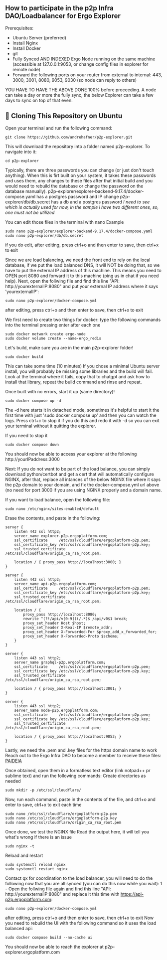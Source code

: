 ## How to participate in the p2p Infra DAO/Loadbalancer for Ergo Explorer

Prerequisites:
- Ubuntu Server (preferred)
- Install Nginx
- Install Docker
- git
- Fully Synced AND INDEXED Ergo Node running on the same machine (accessible at 127.0.0.1:9053, or change config files in explorer for remote node)
- Forward the following ports on your router from external to internal: 443, 3000, 3001, 8080, 9053, 9030 (so node can reply to others)  
  
YOU HAVE TO HAVE THE ABOVE DONE 100% before proceeding. A node can take a day or more the fully sync, the below Explorer can take a few days to sync on top of that even.

## 🐧 Cloning This Repository on Ubuntu

Open your terminal and run the following command:

```
git clone https://github.com/andrehafner/p2p-explorer.git
```
This will download the repository into a folder named p2p-explorer. To navigate into it:
```
cd p2p-explorer
```
Typically, there are three passwords you can change (or just don't touch anything). When this is firt built on your system, it takes these passwords and uses them, any changes to these files after that initial build and you would need to rebuild the database or change the password on the database manually).
p2p-explorer/explorer-backend-9.17.4/docker-compose.yaml has a postgres password and IP change
p2p-explorer/db/db.secret has a db and a postgres password
*I need to see which is actually used for now, in the sample i have two different ones, so, one must not be utilized*

You can edit those files in the terminal with nano
Example
```
sudo nano p2p-explorer/explorer-backend-9.17.4/docker-compose.yaml
sudo nano p2p-explorer/db/db.secret
```
if you do edit, after editing, press ctrl+o and then enter to save, then ctrl+x to exit

Since we are load balancing, we need the front end to rely on the local database, if we put the load balanced DNS, it will NOT be doing that, so we have to put the external IP address of this machine. This means you need to OPEN port 8080 and forward it to this machine (ping us in chat if you need help).
Next, open the follwing file and find this line "API: http://yourexternalIP:8080" and put your external IP address where it says 'yourexternalIP': 
```
sudo nano p2p-explorer/docker-compose.yml
```
after editing, press ctrl+o and then enter to save, then ctrl+x to exit

We first need to create two things for docker:
type the following commands into the terminal pressing enter after each one
```
sudo docker network create ergo-node
sudo docker volume create --name-ergo_redis
```

Let's build, make sure you are in the main p2p-explorer folder!
```
sudo docker build
```
This can take some time (10 minutes)
If you chose a minimal Ubuntu server install, you will probably be missing some libraries and the build will fail. Look at the terminal where it fails, copy that to chatgpt and ask how to install that library, repeat the build command and rinse and repeat. 

Once built with no errors, start it up (same directory)!
```
sudo docker compose up -d
```
The -d here starts it in detached mode, sometimes it's helpful to start it the first time with just 'sudo docker compose up' and then you can watch the logs. Press ctrl+c to stop it if you do this and redo it with -d so you can exit your terminal without it quitting the explorer.

If you need to stop it
```
sudo docker compose down
```

You should now be able to access your explorer at the following http://yourIPaddress:3000

Next:
If you do not want to be part of the load balance, you can simply download python/certbot and get a cert that will automatically configure NGINX, after that, replace all intances of the below NGINX file where it says the p2p domain to your domain, and fix the docker-compose.yml url above (no need for port 3000 if you are using NGINX properly and a domain name.

If you want to load balance, open the following file:
```
sudo nano /etc/nginx/sites-enabled/default
```
Erase the contents, and paste in the following:
```
server {
    listen 443 ssl http2;
    server_name explorer-p2p.ergoplatform.com;
    ssl_certificate     /etc/ssl/cloudflare/ergoplatform-p2p.pem;
    ssl_certificate_key /etc/ssl/cloudflare/ergoplatform-p2p.key;
    ssl_trusted_certificate /etc/ssl/cloudflare/origin_ca_rsa_root.pem;

    location / { proxy_pass http://localhost:3000; }
}

server {
    listen 443 ssl http2;
    server_name api-p2p.ergoplatform.com;
    ssl_certificate     /etc/ssl/cloudflare/ergoplatform-p2p.pem;
    ssl_certificate_key /etc/ssl/cloudflare/ergoplatform-p2p.key;
    ssl_trusted_certificate /etc/ssl/cloudflare/origin_ca_rsa_root.pem;

    location / {
        proxy_pass http://localhost:8080;
        rewrite ^(?!/api/v[0-9])(/.*)$ /api/v0$1 break;
        proxy_set_header Host $host;
        proxy_set_header X-Real-IP $remote_addr;
        proxy_set_header X-Forwarded-For $proxy_add_x_forwarded_for;
        proxy_set_header X-Forwarded-Proto $scheme;
    }
}

server {
    listen 443 ssl http2;
    server_name graphql-p2p.ergoplatform.com;
    ssl_certificate     /etc/ssl/cloudflare/ergoplatform-p2p.pem;
    ssl_certificate_key /etc/ssl/cloudflare/ergoplatform-p2p.key;
    ssl_trusted_certificate /etc/ssl/cloudflare/origin_ca_rsa_root.pem;

    location / { proxy_pass http://localhost:3001; }
}

server {
    listen 443 ssl http2;
    server_name node-p2p.ergoplatform.com;
    ssl_certificate     /etc/ssl/cloudflare/ergoplatform-p2p.pem;
    ssl_certificate_key /etc/ssl/cloudflare/ergoplatform-p2p.key;
    ssl_trusted_certificate /etc/ssl/cloudflare/origin_ca_rsa_root.pem;

    location / { proxy_pass http://localhost:9053; }
}
```
Lastly, we need the .pem and .key files for the https domain name to work
Reach out to the Ergo Infra DAO to become a member to receive these files: [PAIDEIA](https://app.paideia.im/ergoinfradao)

Once obtained, open them in a formatless text editor (link notpad++ pr sublime text) and run the following commands:
Create directories as needed
```
sudo mkdir -p /etc/ssl/cloudflare/
```
Now, run each command, paste in the contents of the file, and ctrl+o and enter to save, ctrl+x to exit each time
```
sudo nano /etc/ssl/cloudflare/ergoplatform-p2p.pem
sudo nano /etc/ssl/cloudflare/ergoplatform-p2p.key
sudo nano /etc/ssl/cloudflare/origin_ca_rsa_root.pem
```
Once done, we test the NGINX file 
Read the output here, it will tell you what's wrong if there is an issue
```
sudo nginx -t
```
Reload and restart
```
sudo systemctl reload nginx
sudo systemctl restart nginx
```

Contact qx for coordination to the load balancer, you will need to do the following now that you are all synced (you can do this now while you wait): 
1 - Open the follwing file again and find this line "API: http://yourexternalIP:8080" and replace it this time with https://api-p2p.ergoplatform.com: 
```
sudo nano p2p-explorer/docker-compose.yml
```
after editing, press ctrl+o and then enter to save, then ctrl+x to exit 
Now you need to rebuild the UI with the following command so it uses the load balanced api: 
```
sudo docker compose build --no-cache ui
```

You should now be able to reach the explorer at p2p-explorer.ergoplatform.com
